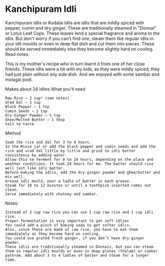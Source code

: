 #  Kanchipuram Idli

Kanchipuram Idlis or Kudalai Idlis are idlis that are mildly spiced with pepper, cumin and dry ginger. These are traditionally steamed in "Donnai" or Lotus Leaf Cups. These leaves lend a special fragrance and aroma to the idlis. But don't worry if you can't find one, steam them like regular idlis in your idli moulds or even in deep flat dish and cut them into pieces. These should be served immediately else they become slightly hard on cooling. Read notes.

This is my mother's recipe who in turn learnt it from one of her close friends. These idlis were a hit with my kids, as they were mildly spiced, they had just plain without any side dish. And we enjoyed with some sambar and molagai podi.




Makes about 24 idlies
What you'll need

    Raw Rice – 2 cup* (see notes)
    Urad Dal – 1 cup
    Black Pepper – 1 tsp
    Cumin Seeds – 1 tsp
    Dry Ginger Powder – ½ tsp
    Ghee/Melted Butter – 1 tbsp
    Salt to taste


Method

    Soak the rice and dal for 3 to 4 hours.
    In the Mixie jar or add the black pepper and cumin seeds and add the rice and urad dal little by little and grind to idli batter consistency by adding water.
    Allow this to ferment for 8 to 24 hours, depending on the place and weather conditions. It took 24 hours for me. The batter should rise well just like idli batter.
    Before making the idlis, add the dry ginger powder and ghee/butter and mix well.
    Grease idli mould, pour a ladle of batter in each groove.
    Steam for 10 to 12 minutes or until a toothpick inserted comes out clean.
    Serve immediately with chutney and sambar.




Notes:

    Instead of 2 cup raw rice you can use 1 cup raw rice and 1 cup idli rice.
    Proper fermentation is very important to get soft idlies
    You could add a pinch of baking soda to get softer idlis.
    Also, since these are made of raw rice, you have to eat them immediately as they become hard on cooling.
    You could use grated fresh ginger, if you don’t have dry ginger powder.
    These idlis are traditionally steamed in Donnais, but you can steam them in regular idli moulds or even in deep plates (thalam) or cooker pathram. Add about 3 to 4 ladles of batter and steam for a longer time.
